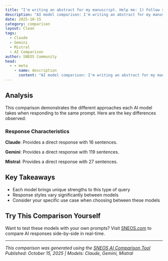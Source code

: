 ```yaml
---
title: "I'm writing an abstract for my manuscript. Help me: 1) Follow structured format if required (Background"
description: "AI model comparison: I'm writing an abstract for my manuscript. Help me: 1) Follow structured format if required (Backgro..."
date: 2025-10-15
category: comparison
layout: Clean
tags:
  - Claude
  - Gemini
  - Mistral
  - AI Comparison
author: SNEOS Community
head:
  - - meta
    - name: description
      content: "AI model comparison: I'm writing an abstract for my manuscript. Help me: 1) Follow structured format if required (Background..."
---
```


<ChatComparison
  title="I'm writing an abstract for my manuscript. Help me: 1) Follow structured format if required (Background"
  prompt="I'm writing an abstract for my manuscript. Help me: 1) Follow structured format if required (Background"
  :responses='{"Claude": "# Help with Abstract Structure\n\nI\u0027d be happy to help you write your abstract! To give you the best guidance, I need a bit more information:\n\n## Quick Questions:\n\n1. **What field/discipline** is your manuscript in? (e.g., medicine, social sciences, engineering, humanities)\n2. **What journal or conference** are you submitting to? (Different venues have different requirements)\n3. **Word limit?** (typically 150-300 words)\n4. **Do you have your key findings ready** to share?\n\n## Standard Structured Abstract Format:\n\nMost scientific journals use this structure:\n\n### **Background/Introduction** (2-3 sentences)\n- Context and significance of the problem\n- Knowledge gap or research need\n\n### **Objective/Aim** (1 sentence)\n- Clear statement of research purpose\n\n### **Methods** (2-3 sentences)\n- Study design, participants/materials, key procedures\n\n### **Results** (3-4 sentences)\n- Main findings with key data/statistics\n- Most important outcomes\n\n### **Conclusions** (1-2 sentences)\n- Interpretation of findings\n- Implications or significance\n\n---\n\n## Alternative: Unstructured Abstract\nSome journals prefer a narrative paragraph covering the same elements without headings.\n\n---\n\n**Would you like to share:**\n- Your research topic/title?\n- Key findings?\n- Target journal?\n\nThen I can help you craft it specifically for your needs!", "Gemini": "It\u0027s excellent that you\u0027re focusing on a structured abstract format! This is common, highly effective for scientific and medical journals, and helps readers quickly grasp the essence of your work.\n\nLet\u0027s break down the components and then I\u0027ll guide you on how to fill it in.\n\n---\n\n## Understanding the Structured Abstract Format\n\nA structured abstract typically includes the following sections, each serving a specific purpose:\n\n1.  **Background (or Introduction/Context):**\n    *   **Purpose:** Briefly sets the stage for your research. What is the problem or gap in knowledge that your study addresses? Why is this research important?\n    *   **Content:**\n        *   General context of the topic.\n        *   Known facts or current understanding.\n        *   What is unknown or inconsistent in the literature (the \u0022gap\u0022).\n        *   The significance of addressing this gap.\n\n2.  **Aim (or Objective/Purpose):**\n    *   **Purpose:** Clearly states what your study intended to do.\n    *   **Content:**\n        *   A concise statement of your primary research question or objective.\n        *   Often starts with \u0022This study aimed to...\u0022 or \u0022We sought to investigate...\u0022\n\n3.  **Methods (or Materials \u0026 Methods/Design):**\n    *   **Purpose:** Describes how you conducted your research, allowing readers to understand the validity and reproducibility of your findings.\n    *   **Content (briefly, but key details):**\n        *   Study design (e.g., randomized controlled trial, cohort study, qualitative descriptive, systematic review).\n        *   Participants/Sample (e.g., number, key demographics, inclusion/exclusion criteria).\n        *   Intervention or main exposure (if applicable).\n        *   Main outcome measures or data collection instruments.\n        *   Key statistical analyses (if quantitative).\n\n4.  **Results (or Findings):**\n    *   **Purpose:** Presents the most important findings of your study.\n    *   **Content:**\n        *   Summarize the *main* results, focusing on the most significant or novel findings directly related to your aim.\n        *   Include key quantitative data (numbers, percentages, p-values, effect sizes) where appropriate.\n        *   Avoid extensive discussion or interpretation here. Just state *what* you found.\n\n5.  **Conclusion:**\n    *   **Purpose:** Summarizes the implications of your findings and their significance.\n    *   **Content:**\n        *   Directly answer your research question(s) based on your results.\n        *   State the main takeaway message.\n        *   Briefly mention the broader implications or significance of your work.\n        *   Sometimes, a very brief mention of future research or limitations can be included, but keep it concise.\n\n---\n\n## General Tips for Writing a Strong Abstract\n\n*   **Conciseness:** Every word counts. Abstracts are typically 150-300 words (check your target journal\u0027s specific limit!).\n*   **Clarity:** Use clear, unambiguous language. Avoid jargon where simpler terms exist.\n*   **Self-Contained:** The abstract should be understandable without reading the full manuscript. Avoid acronyms or abbreviations unless defined and used frequently.\n*   **Keywords:** Think about terms readers would use to find your paper. Often, journals require a separate list of keywords.\n*   **Past Tense:** Generally, use past tense for methods and results (what you *did* and *found*).\n*   **Quantify:** Whenever possible, use specific numbers, percentages, and statistical values to make your results concrete.\n*   **Write Last:** It\u0027s often easiest to write the abstract *after* you\u0027ve completed the full manuscript, as you\u0027ll have all the final details.\n\n---\n\n## How I Can Help You Draft Your Abstract\n\nTo help you, please provide me with the key information for each section of your manuscript. Think of it as summarizing the most crucial sentence(s) from each relevant section of your full paper.\n\n**Please fill in the blanks below with bullet points or short sentences. Be as specific as possible, but brief.**\n\n---\n\n**[YOUR MANUSCRIPT TITLE (Optional, but helpful context)]**\n\n### 1. Background:\n*   What is the overall topic or problem you are addressing?\n*   Why is this topic important or what is the current gap in knowledge?\n*   (e.g., \u0022Anxiety is prevalent among university students, impacting academic performance. Existing interventions often have low adherence.\u0022)\n\n### 2. Aim/Objective:\n*   What was the primary goal or question of your study?\n*   (e.g., \u0022This study aimed to evaluate the effectiveness of a novel online mindfulness program in reducing anxiety symptoms among undergraduate students.\u0022)\n\n### 3. Methods:\n*   **Study Design:** (e.g., Randomized Controlled Trial, Cross-sectional Survey, Qualitative Interview Study, Case-control, Systematic Review)\n*   **Participants/Sample:** Who was studied? How many? Key demographics? (e.g., \u0022120 undergraduate students (mean age 20.3, 60% female) with moderate anxiety levels.\u0022)\n*   **Intervention/Exposure (if applicable):** What did you do or what was the main variable studied? (e.g., \u0022Participants were randomly assigned to an 8-week online mindfulness program or a wait-list control group.\u0022)\n*   **Main Outcome Measures:** How did you measure your primary outcome? (e.g., \u0022Anxiety was measured using the GAD-7 scale at baseline and post-intervention.\u0022)\n*   **Key Analysis (if quantitative):** How did you analyze the data? (e.g., \u0022Repeated measures ANOVA was used to compare anxiety scores between groups.\u0022)\n\n### 4. Results:\n*   What were the most significant findings?\n*   Include key numbers, percentages, or statistical significance (e.g., p-values, effect sizes).\n*   (e.g., \u0022The mindfulness group showed a significant reduction in GAD-7 scores (mean change -5.2, SD 2.1) compared to the control group (mean change -0.8, SD 1.5, p \u003C 0.001, Cohen\u0027s d = 0.95).\u0022)\n*   Any secondary important findings?\n*   (e.g., \u0022Program adherence was 85%, and participants reported high satisfaction.\u0022)\n\n### 5. Conclusion:\n*   What is the main takeaway message from your study?\n*   How do your results address your aim/objective?\n*   What are the practical implications or significance of your findings?\n*   (e.g., \u0022The online mindfulness program is an effective and highly accepted intervention for reducing anxiety in university students, offering an accessible solution for student mental health support.\u0022)\n\n---\n\nOnce you provide this information, I can help you draft a polished and concise structured abstract!", "Mistral": "Certainly! Writing an abstract for a manuscript typically involves providing a concise summary of the key elements of your research. While the specific structure can vary depending on the field and the journal\u0027s requirements, a common structured format includes the following sections:\n\n1. **Background**\n2. **Methods**\n3. **Results**\n4. **Conclusions**\n\nHere\u2019s a step-by-step guide to help you write the Background section of your abstract:\n\n### Background\n\n1. **Introduction to the Topic**:\n   - Briefly introduce the general area of your research.\n   - Provide context for why this topic is important.\n\n2. **Identify the Problem**:\n   - Clearly state the specific problem or research question your study addresses.\n   - Explain why this problem is significant or why it needs to be addressed.\n\n3. **Current Knowledge**:\n   - Summarize what is already known about the topic.\n   - Mention any gaps in the current knowledge that your study aims to fill.\n\n4. **Objective**:\n   - State the main objective or hypothesis of your study.\n   - Explain what you hope to achieve or discover through your research.\n\n### Example\n\n**Background**:\nThe prevalence of chronic diseases such as diabetes and hypertension has been increasing globally, posing significant public health challenges. Despite numerous studies on lifestyle interventions, there remains a gap in understanding the long-term effectiveness of combined dietary and exercise programs in reducing disease risk. This study aims to evaluate the impact of a 12-month combined dietary and exercise intervention on biomarkers of chronic disease risk in a cohort of middle-aged adults. The objective is to determine whether such interventions can sustainably improve health outcomes and reduce the incidence of chronic diseases.\n\n### Tips\n\n- **Be Concise**: The Background section should be brief and to the point.\n- **Use Clear Language**: Avoid jargon and ensure that the language is accessible to a broad audience.\n- **Focus on Relevance**: Emphasize the importance and relevance of your study to the field.\n\nBy following this structured format, you can ensure that your Background section effectively sets the stage for the rest of your abstract. If you need help with the other sections (Methods, Results, Conclusions), feel free to ask!"}' published-date="{DateTime.UtcNow:HH:mm}"
/>

## Analysis

This comparison demonstrates the different approaches each AI model takes when responding to the same prompt. Here are the key differences observed:

### Response Characteristics

**Claude**: Provides a direct response with 16 sentences. 

**Gemini**: Provides a direct response with 119 sentences. 

**Mistral**: Provides a direct response with 27 sentences. 

## Key Takeaways

- Each model brings unique strengths to this type of query
- Response styles vary significantly between models
- Consider your specific use case when choosing between these models

## Try This Comparison Yourself

Want to test these models with your own prompts? Visit [SNEOS.com](https://sneos.com) to compare AI responses side-by-side in real-time.

---

*This comparison was generated using the [SNEOS AI Comparison Tool](https://sneos.com)*
*Published: October 15, 2025 | Models: Claude, Gemini, Mistral*
